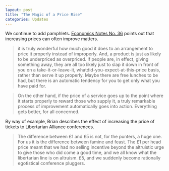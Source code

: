 ```yaml
---
layout: post
title: "The Magic of a Price Rise"
categories: Updates
---
```

We continue to add pamphlets. [Economics Notes No. 36](/la/econn036.html) points out that increasing prices can often improve matters.

> it is truly wonderful how much good it does to an arrangement to price it properly instead of improperly. And, a product is just as likely to be underpriced as overpriced. If people are, in effect, giving something away, they are all too likely just to slap it down in front of you on a take-it-or-leave-it, whatdid-you-expect-at-this-price basis, rather than serve it up properly. Maybe there are free lunches to be had, but there is an automatic tendency for you to get only what you have paid for.

> On the other hand, if the price of a service goes up to the point where it starts properly to reward those who supply it, a truly remarkable process of improvement automatically goes into action. Everything gets better, for all concerned.

By way of example, Brian describes the effect of increasing the price of tickets to Libertarian Alliance conferences.

> The difference between £1 and £5 is not, for the punters, a huge one. For us it is the difference between famine and feast. The £1 per head price meant that we had no selling incentive beyond the altruistic urge to give those who did come a good time, and we all know what the libertarian line is on altruism. £5, and we suddenly become rationally egotistical conference pluggers.
